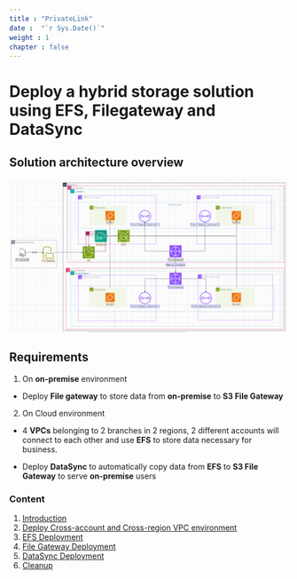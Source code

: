 ```yaml
---
title : "PrivateLink"
date :  "`r Sys.Date()`" 
weight : 1 
chapter : false
---
```

# Deploy a hybrid storage solution using EFS, Filegateway and DataSync
## Solution architecture overview
![diagram](/public/images/1.introduce/diagram1.png)


## Requirements
1. On **on-premise** environment
* Deploy **File gateway** to store data from **on-premise** to **S3 File Gateway**
2. On Cloud environment
* 4 **VPCs** belonging to 2 branches in 2 regions, 2 different accounts will connect to each other and use **EFS** to store data necessary for business.

* Deploy **DataSync** to automatically copy data from **EFS** to **S3 File Gateway** to serve **on-premise** users
### Content
 1. [Introduction](1-Introduce/)
 2. [Deploy Cross-account and Cross-region VPC environment](2-prepare/)
 3. [EFS Deployment](3-Efs/)
 4. [File Gateway Deployment ](4-Filegw/)
 5. [DataSync Deployment](5-Datasync/)
 6. [Cleanup](6-Cleanup/)